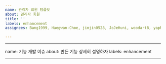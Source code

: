 ```yaml
---
name: 관리자 회원 템플릿
about: 관리자 회원
title: ''
labels: enhancement
assignees: Bang1999, Haegwan-Choe, jinjin0528, JoJeHuni, woodart8, yapheh

---
```


---
name: 기능 개발 이슈
about: 만든 기능 상세히 설명하자
labels: enhancement

---
